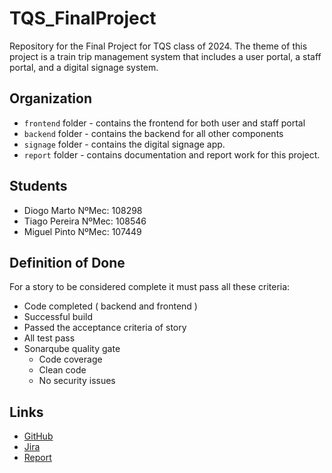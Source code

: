 # TQS_FinalProject

Repository for the Final Project for TQS class of 2024. The theme of this project is a train trip management system that includes a user portal, a staff portal, and a digital signage system.

## Organization

- `frontend` folder - contains the frontend for both user and staff portal
- `backend` folder - contains the backend for all other components
- `signage` folder - contains the digital signage app.
- `report` folder - contains documentation and report work for this project.

## Students

- Diogo Marto NºMec: 108298
- Tiago Pereira NºMec: 108546 
- Miguel Pinto NºMec: 107449

## Definition of Done

For a story to be considered complete it must pass all these criteria:

- Code completed ( backend and frontend )
- Successful build 
- Passed the acceptance criteria of story
- All test pass
- Sonarqube quality gate
  - Code coverage
  - Clean code
  - No security issues

## Links

- [GitHub](https://github.com/uTigas/TQS_FinalProject) 
- [Jira](https://snappark.atlassian.net/jira/software/projects/TP/boards/3/backlog?atlOrigin=eyJwIjoiaiIsImkiOiIyOWI5ZjMyYTcxMzA0NDQ5OWI3MTNhZjJjYjk4ODViNiJ9&cloudId=cac2b219-bf1b-4e8e-8f7a-e01aaa2358ca&epics=visible&issueParent=10028%2C10027&selectedIssue=TP-15)
- [Report](https://uapt33090-my.sharepoint.com/:w:/g/personal/diogo_marto_ua_pt/Ed4dRsMsjFNAiqMjHYv2gLkBrFMs5zpGm0QKw8LwDl3ceA?e=9VfT9O)



